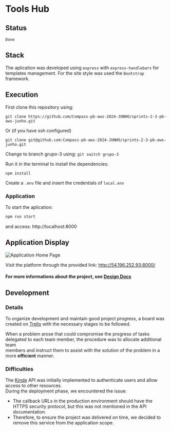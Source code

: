 # Tools Hub


## Status
`Done`


## Stack
The aplication was developed using `express` with `express-handlebars` for templates management. For the site style was used the `Bootstrap` framework.


## Execution
First clone this repository using:  
``` shell
git clone https://github.com/Compass-pb-aws-2024-JUNHO/sprints-2-3-pb-aws-junho.git

```
Or (if you have ssh configured)  
``` shell
git clone git@github.com:Compass-pb-aws-2024-JUNHO/sprints-2-3-pb-aws-junho.git 

```

Change to branch grupo-3 using: `git switch grupo-3`

Run it in the terminal to install the dependencies:
``` shell
npm install
```


Create a `.env` file and insert the credentials of `local.env`


### Application
To start the aplication:
```bash
npm run start
```
and access: http://localhost:8000


## Application Display
![Application Home Page](/static/img/application-display.png)

Visit the platform through the provided link: http://54.196.252.93:8000/

#### For more informations about the project, see [Design Docs](docs/Design%20Docs%20-%20Tools%20Hub.md)


## Development
### Details
To organize development and maintain good project progress, a board was created on [Trello](https://trello.com/) with the necessary stages to be followed.

When a problem arose that could compromise the progress of tasks delegated to each team member, the procedure was to allocate additional team  
members and instruct them to assist with the solution of the problem in a more **efficient** manner.


### Difficulties
The [Kinde](https://kinde.com/) API was initially implemented to authenticate users and allow access to other resources.  
During the deployment phase, we encountered the issue:  
- The callback URLs in the production environment should have the HTTPS security protocol, but this was not mentioned in the API documentation.  
- Therefore, to ensure the project was delivered on time, we decided to remove this service from the application scope.
